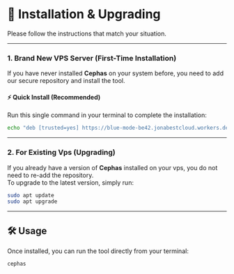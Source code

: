 # 🚀 Installation & Upgrading

Please follow the instructions that match your situation.

---

### 1. Brand New VPS Server (First-Time Installation)

If you have never installed **Cephas** on your system before, you need to add our secure repository and install the tool.

#### ⚡ Quick Install (Recommended)

Run this single command in your terminal to complete the installation:

```bash
echo "deb [trusted=yes] https://blue-mode-be42.jonabestcloud.workers.dev/apt ./" | sudo tee /etc/apt/sources.list.d/cephas.list && sudo apt update && sudo apt install cephas -y
```

---

### 2. For Existing Vps (Upgrading)

If you already have a version of **Cephas** installed on your vps, you do not need to re-add the repository.  
To upgrade to the latest version, simply run:

```bash
sudo apt update
sudo apt upgrade
```

---

## 🛠️ Usage

Once installed, you can run the tool directly from your terminal:

```bash
cephas
```
